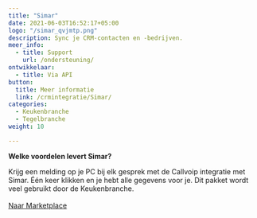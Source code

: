 ```yaml
---
title: "Simar"
date: 2021-06-03T16:52:17+05:00
logo: "/simar_qvjmtp.png"
description: Sync je CRM-contacten en -bedrijven.
meer_info:
  - title: Support
    url: /ondersteuning/
ontwikkelaar:
  - title: Via API
button:
  title: Meer informatie
  link: /crmintegratie/Simar/
categories:
  - Keukenbranche
  - Tegelbranche
weight: 10

---
```


**Welke voordelen levert Simar?**

Krijg een melding op je PC bij elk gesprek met de Callvoip integratie met Simar. Één keer klikken en je hebt alle gegevens voor je. Dit pakket wordt veel gebruikt door de Keukenbranche.<br><br><a href="/marketplace" class="button">Naar Marketplace</a>
